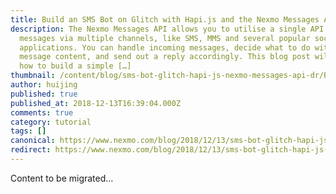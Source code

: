 ```yaml
---
title: Build an SMS Bot on Glitch with Hapi.js and the Nexmo Messages API
description: The Nexmo Messages API allows you to utilise a single API to send
  messages via multiple channels, like SMS, MMS and several popular social chat
  applications. You can handle incoming messages, decide what to do with the
  message content, and send out a reply accordingly. This blog post will cover
  how to build a simple […]
thumbnail: /content/blog/sms-bot-glitch-hapi-js-nexmo-messages-api-dr/Build-an-SMS-bot-on-Glitch-with-Hapi.js-and-the-Nexmo-Messages-API.png
author: huijing
published: true
published_at: 2018-12-13T16:39:04.000Z
comments: true
category: tutorial
tags: []
canonical: https://www.nexmo.com/blog/2018/12/13/sms-bot-glitch-hapi-js-nexmo-messages-api-dr
redirect: https://www.nexmo.com/blog/2018/12/13/sms-bot-glitch-hapi-js-nexmo-messages-api-dr
---
```


Content to be migrated...
